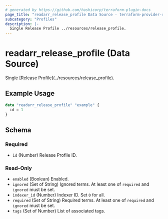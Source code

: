 ```yaml
---
# generated by https://github.com/hashicorp/terraform-plugin-docs
page_title: "readarr_release_profile Data Source - terraform-provider-readarr"
subcategory: "Profiles"
description: |-
  Single Release Profile ../resources/release_profile.
---
```


# readarr_release_profile (Data Source)

<!-- subcategory:Profiles -->Single [Release Profile](../resources/release_profile).

## Example Usage

```terraform
data "readarr_release_profile" "example" {
  id = 1
}
```

<!-- schema generated by tfplugindocs -->
## Schema

### Required

- `id` (Number) Release Profile ID.

### Read-Only

- `enabled` (Boolean) Enabled.
- `ignored` (Set of String) Ignored terms. At least one of `required` and `ignored` must be set.
- `indexer_id` (Number) Indexer ID. Set `0` for all.
- `required` (Set of String) Required terms. At least one of `required` and `ignored` must be set.
- `tags` (Set of Number) List of associated tags.


